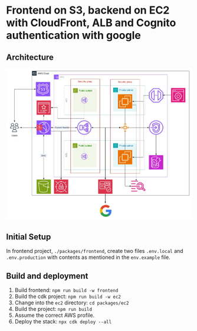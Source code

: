 # Frontend on S3, backend on EC2 with CloudFront, ALB and Cognito authentication with google

## Architecture

![Architecture](./ec2.webp)

## Initial Setup

In frontend project, `./packages/frontend`, create two files `.env.local` and `.env.production` with contents as mentioned in the `env.example` file.

## Build and deployment

1. Build frontend: `npm run build -w frontend`
2. Build the cdk project: `npm run build -w ec2`
3. Change into the `ec2` directory: `cd packages/ec2`
4. Build the project: `npm run build`
5. Assume the correct AWS profile.
6. Deploy the stack: `npx cdk deploy --all`
